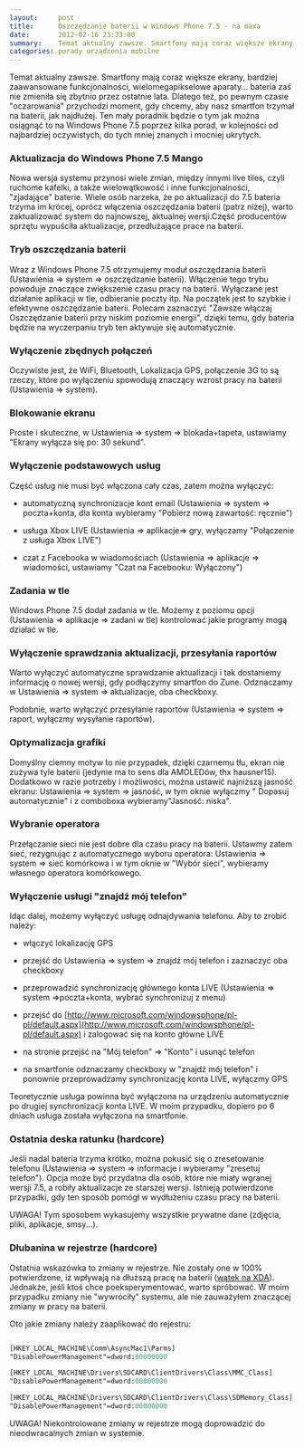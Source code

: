 ```yaml
---
layout:     post
title:      Oszczędzanie baterii w Windows Phone 7.5 - na maxa
date:       2012-02-16 23:33:00
summary:    Temat aktualny zawsze. Smartfony mają coraz większe ekrany, bardziej zaawansowane funkcjonalności, wielomegapikselowe aparaty... bateria zaś nie zmieniła się zbytnio przez ostatnie lata. Dlatego też, po pewnym czasie "oczarowania" przychodzi moment, gdy chcemy, aby nasz smartfon trzymał na baterii, ...
categories: porady urządzenia mobilne
---
```




Temat aktualny zawsze. Smartfony mają coraz większe ekrany, bardziej zaawansowane funkcjonalności, wielomegapikselowe aparaty... bateria zaś nie zmieniła się zbytnio przez ostatnie lata. Dlatego też, po pewnym czasie "oczarowania" przychodzi moment, gdy chcemy, aby nasz smartfon trzymał na baterii, jak najdłużej. Ten mały poradnik będzie o tym jak można osiągnąć to na Windows Phone 7.5 poprzez kilka porad, w kolejności od najbardziej oczywistych, do tych mniej znanych i mocniej ukrytych.



### Aktualizacja do Windows Phone 7.5 Mango



Nowa wersja systemu przynosi wiele zmian, między innymi live tiles, czyli ruchome kafelki, a także wielowątkowość i inne funkcjonalności, "zjadające" baterie. Wiele osób narzeka, że po aktualizacji do 7.5 bateria trzyma im krócej, oprócz włączenia oszczędzania baterii (patrz niżej), warto zaktualizować system do najnowszej, aktualnej wersji.Część producentów sprzętu wypuściła aktualizacje, przedłużające prace na baterii.



### Tryb oszczędzania baterii



Wraz z Windows Phone 7.5 otrzymujemy moduł oszczędzania baterii (Ustawienia => system => oszczędzanie baterii). Włączenie tego trybu powoduje znaczące zwiększenie czasu pracy na baterii. Wyłączane jest działanie aplikacji w tle, odbieranie poczty itp. Na początek jest to szybkie i efektywne oszczędzanie baterii. Polecam zaznaczyć "Zawsze włączaj Oszczędzanie baterii przy niskim poziomie energii", dzięki temu, gdy bateria będzie na wyczerpaniu tryb ten aktywuje się automatycznie.



### Wyłączenie zbędnych połączeń



Oczywiste jest, że WiFi, Bluetooth, Lokalizacja GPS, połączenie 3G to są rzeczy, które po wyłączeniu spowodują znaczący wzrost pracy na baterii (Ustawienia => system).



### Blokowanie ekranu



Proste i skuteczne, w Ustawienia => system => blokada+tapeta, ustawiamy "Ekrany wyłącza się po: 30 sekund".



### Wyłączenie podstawowych usług



Część usług nie musi być włączona cały czas, zatem można wyłączyć:


  * automatyczną synchronizacje kont email (Ustawienia => system => poczta+konta, dla konta wybieramy "Pobierz nową zawartość: ręcznie")



  *  usługa Xbox LIVE (Ustawienia => aplikacje=> gry, wyłączamy "Połączenie z usługa Xbox LIVE")



  * czat z Facebooka w wiadomościach (Ustawienia => aplikacje => wiadomości, ustawiamy "Czat na Facebooku: Wyłączony")




### Zadania w tle



Windows Phone 7.5 dodał zadania w tle. Możemy z poziomu opcji (Ustawienia => aplikacje => zadani w tle) kontrolować jakie programy mogą działać w tle.



### Wyłączenie sprawdzania aktualizacji, przesyłania raportów



Warto wyłączyć automatyczne sprawdzanie aktualizacji i tak dostaniemy informację o nowej wersji, gdy podłączymy smartfon do Zune. Odznaczamy w Ustawienia => system => aktualizacje, oba checkboxy.

Podobnie, warto wyłączyć przesyłanie raportów (Ustawienia => system => raport, wyłączmy wysyłanie raportów).



### Optymalizacja grafiki



Domyślny ciemny motyw to nie przypadek, dzięki czarnemu tłu, ekran nie zużywa tyle baterii (jedynie ma to sens dla AMOLEDów, thx hausner15). Dodatkowo w razie potrzeby i możliwości, można ustawić najniższą jasność ekranu: Ustawienia => system => jasność, w tym oknie wyłączmy " Dopasuj automatycznie" i  z comboboxa wybieramy"Jasność: niska".



### Wybranie operatora



Przełączanie sieci nie jest dobre dla czasu pracy na baterii. Ustawmy zatem sieć, rezygnując z automatycznego wyboru operatora: Ustawienia => system => sieć komórkowa i w tym oknie w "Wybór sieci", wybieramy własnego operatora komórkowego.



### Wyłączenie usługi "znajdź mój telefon"



Idąc dalej, możemy wyłączyć usługę odnajdywania telefonu. Aby to zrobić należy:

  * włączyć lokalizację GPS


  * przejść do Ustawienia => system => znajdź mój telefon i zaznaczyć oba checkboxy


  * przeprowadzić synchronizację głównego konta LIVE (Ustawienia => system =>poczta+konta, wybrać synchronizuj z menu)
 

  * przejść do [http://www.microsoft.com/windowsphone/pl-pl/default.aspx](http://www.microsoft.com/windowsphone/pl-pl/default.aspx) i zalogować się na konto główne LIVE


  * na stronie przejść na "Mój telefon" => "Konto" i usunąć telefon


  * na smartfonie odznaczamy checkboxy w "znajdź mój telefon" i ponownie przeprowadzamy synchronizację konta LIVE, wyłączmy GPS


Teoretycznie usługa powinna być wyłączona na urządzeniu automatycznie po drugiej synchronizacji konta LIVE. W moim przypadku, dopiero po 6 dniach usługa została wyłączona na smartfonie.



### Ostatnia deska ratunku (hardcore)



Jeśli nadal bateria trzyma krótko, można pokusić się o zresetowanie telefonu (Ustawienia => system => informacje i wybieramy "zresetuj telefon"). Opcja może być przydatna dla osób, które nie miały wgranej wersji 7.5, a robiły aktualizacje ze starszej wersji. Istnieją potwierdzone przypadki, gdy ten sposób pomógł w wydłużeniu czasu pracy na baterii. 

UWAGA! Tym sposobem wykasujemy wszystkie prywatne dane (zdjęcia, pliki, aplikacje, smsy...).



### Dłubanina w rejestrze (hardcore)



Ostatnia wskazówka to zmiany w rejestrze. Nie zostały one w 100% potwierdzone, iż wpływają na dłuższą pracę na baterii ([wątek na XDA](http://forum.xda-developers.com/showthread.php?t=1472051)). Jednakże, jeśli ktoś chce poeksperymentować, warto spróbować. W moim przypadku zmiany nie "wywróciły" systemu, ale nie zauważyłem znaczącej zmiany w pracy na baterii. 

Oto jakie zmiany należy zaaplikować do rejestru:


```ps

[HKEY_LOCAL_MACHINE\Comm\AsyncMac1\Parms]
"DisablePowerManagement"=dword:00000000

[HKEY_LOCAL_MACHINE\Drivers\SDCARD\ClientDrivers\Class\MMC_Class]
"DisablePowerManagement"=dword:00000000

[HKEY_LOCAL_MACHINE\Drivers\SDCARD\ClientDrivers\Class\SDMemory_Class]
"DisablePowerManagement"=dword:00000000

```


UWAGA! Niekontrolowane zmiany w rejestrze mogą doprowadzić do nieodwracalnych zmian w systemie.